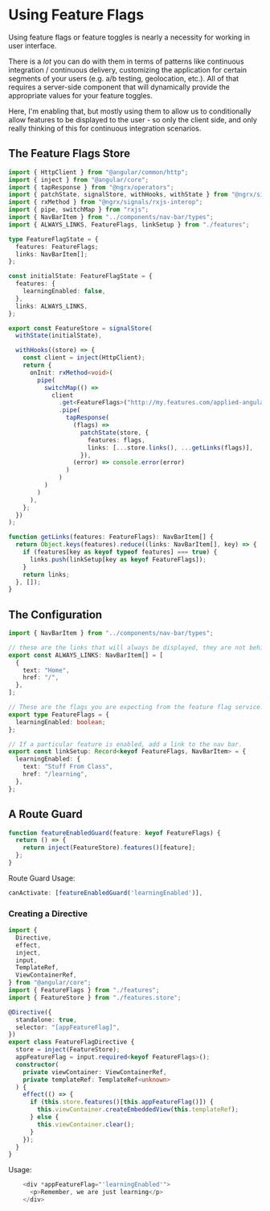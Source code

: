 # Using Feature Flags

Using feature flags or feature toggles is nearly a necessity for working in user interface.

There is a _lot_ you can do with them in terms of patterns like continuous integration / continuous delivery, customizing the application for certain segments of your users (e.g. a/b testing, geolocation, etc.). All of that requires a server-side component that will dynamically provide the appropriate values for your feature toggles.

Here, I'm enabling that, but mostly using them to allow us to conditionally allow features to be displayed to the user - so only the client side, and only really thinking of this for continuous integration scenarios.

## The Feature Flags Store

```ts
import { HttpClient } from "@angular/common/http";
import { inject } from "@angular/core";
import { tapResponse } from "@ngrx/operators";
import { patchState, signalStore, withHooks, withState } from "@ngrx/signals";
import { rxMethod } from "@ngrx/signals/rxjs-interop";
import { pipe, switchMap } from "rxjs";
import { NavBarItem } from "../components/nav-bar/types";
import { ALWAYS_LINKS, FeatureFlags, linkSetup } from "./features";

type FeatureFlagState = {
  features: FeatureFlags;
  links: NavBarItem[];
};

const initialState: FeatureFlagState = {
  features: {
    learningEnabled: false,
  },
  links: ALWAYS_LINKS,
};

export const FeatureStore = signalStore(
  withState(initialState),

  withHooks((store) => {
    const client = inject(HttpClient);
    return {
      onInit: rxMethod<void>(
        pipe(
          switchMap(() =>
            client
              .get<FeatureFlags>("http://my.features.com/applied-angular")
              .pipe(
                tapResponse(
                  (flags) =>
                    patchState(store, {
                      features: flags,
                      links: [...store.links(), ...getLinks(flags)],
                    }),
                  (error) => console.error(error)
                )
              )
          )
        )
      ),
    };
  })
);

function getLinks(features: FeatureFlags): NavBarItem[] {
  return Object.keys(features).reduce((links: NavBarItem[], key) => {
    if (features[key as keyof typeof features] === true) {
      links.push(linkSetup[key as keyof FeatureFlags]);
    }
    return links;
  }, []);
}
```

## The Configuration

```ts
import { NavBarItem } from "../components/nav-bar/types";

// these are the links that will always be displayed, they are not behind a feature toggle.
export const ALWAYS_LINKS: NavBarItem[] = [
  {
    text: "Home",
    href: "/",
  },
];

// These are the flags you are expecting from the feature flag service.
export type FeatureFlags = {
  learningEnabled: boolean;
};

// If a particular feature is enabled, add a link to the nav bar.
export const linkSetup: Record<keyof FeatureFlags, NavBarItem> = {
  learningEnabled: {
    text: "Stuff From Class",
    href: "/learning",
  },
};
```

## A Route Guard

```ts
function featureEnabledGuard(feature: keyof FeatureFlags) {
  return () => {
    return inject(FeatureStore).features()[feature];
  };
}
```

Route Guard Usage:

```ts
canActivate: [featureEnabledGuard('learningEnabled')],
```

### Creating a Directive

```ts
import {
  Directive,
  effect,
  inject,
  input,
  TemplateRef,
  ViewContainerRef,
} from "@angular/core";
import { FeatureFlags } from "./features";
import { FeatureStore } from "./features.store";

@Directive({
  standalone: true,
  selector: "[appFeatureFlag]",
})
export class FeatureFlagDirective {
  store = inject(FeatureStore);
  appFeatureFlag = input.required<keyof FeatureFlags>();
  constructor(
    private viewContainer: ViewContainerRef,
    private templateRef: TemplateRef<unknown>
  ) {
    effect(() => {
      if (this.store.features()[this.appFeatureFlag()]) {
        this.viewContainer.createEmbeddedView(this.templateRef);
      } else {
        this.viewContainer.clear();
      }
    });
  }
}
```

Usage:

```ts
    <div *appFeatureFlag="'learningEnabled'">
      <p>Remember, we are just learning</p>
    </div>
```
